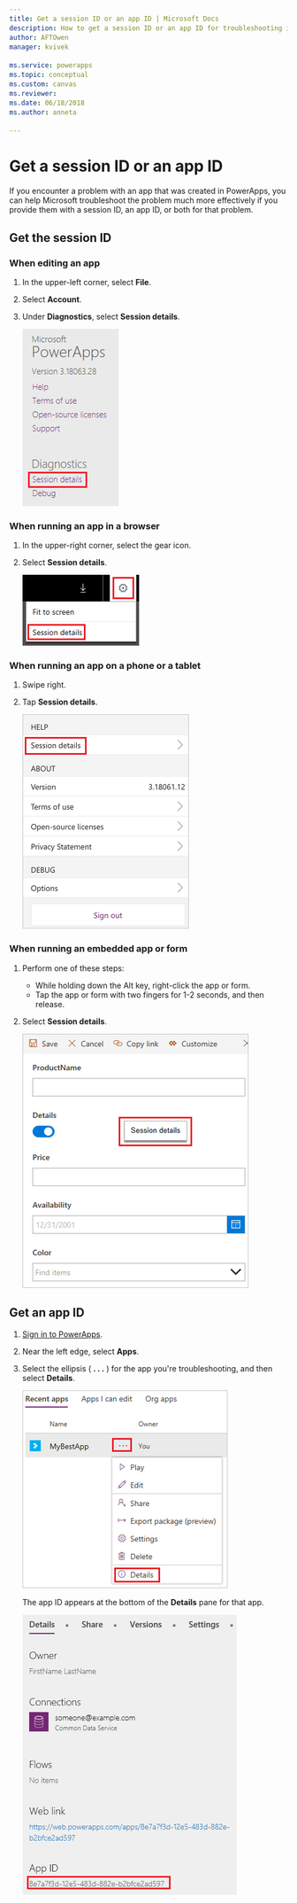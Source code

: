 ```yaml
---
title: Get a session ID or an app ID | Microsoft Docs
description: How to get a session ID or an app ID for troubleshooting in PowerApps
author: AFTOwen
manager: kvivek

ms.service: powerapps
ms.topic: conceptual
ms.custom: canvas
ms.reviewer:
ms.date: 06/18/2018
ms.author: anneta

---
```

# Get a session ID or an app ID
If you encounter a problem with an app that was created in PowerApps, you can help Microsoft troubleshoot the problem much more effectively if you provide them with a session ID, an app ID, or both for that problem.

## Get the session ID

### When editing an app
1. In the upper-left corner, select **File**.

1. Select **Account**.

1. Under **Diagnostics**, select **Session details**.

    ![Get a session ID from PowerApps Studio](media/get-sessionid/studio.png)

### When running an app in a browser
1. In the upper-right corner, select the gear icon.

1. Select **Session details**.

    ![Get a session ID from a browser](media/get-sessionid/browser.png)

### When running an app on a phone or a tablet
1. Swipe right.

1. Tap **Session details**.

    ![Get a session ID from a browser](media/get-sessionid/mobile.png)

### When running an embedded app or form
1. Perform one of these steps:

    - While holding down the Alt key, right-click the app or form.
    - Tap the app or form with two fingers for 1-2 seconds, and then release.

1. Select **Session details**.

    ![Get a session ID from an embedded app](media/get-sessionid/embedded.png)

## Get an app ID
1. [Sign in to PowerApps](https://powerapps.microsoft.com).

1. Near the left edge, select **Apps**.

1. Select the ellipsis ( **. . .** ) for the app you're troubleshooting, and then select **Details**.

    ![Go to app details](./media/get-sessionid/details.png)

    The app ID appears at the bottom of the **Details** pane for that app.

    ![Copy app ID from details](./media/get-sessionid/app-id.png)
